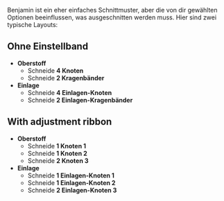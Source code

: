 Benjamin ist ein eher einfaches Schnittmuster, aber die von dir gewählten Optionen beeinflussen, was ausgeschnitten werden muss. Hier sind zwei typische Layouts:

## Ohne Einstellband

 - **Oberstoff**
   - Schneide **4 Knoten**
   - Schneide **2 Kragenbänder**
 - **Einlage**
   - Schneide **4 Einlagen-Knoten**
   - Schneide **2 Einlagen-Kragenbänder**

## With adjustment ribbon

 - **Oberstoff**
   - Schneide **1 Knoten 1**
   - Schneide **1 Knoten 2**
   - Schneide **2 Knoten 3**
 - **Einlage**
   - Schneide **1 Einlagen-Knoten 1**
   - Schneide **1 Einlagen-Knoten 2**
   - Schneide **2 Einlagen-Knoten 3**

